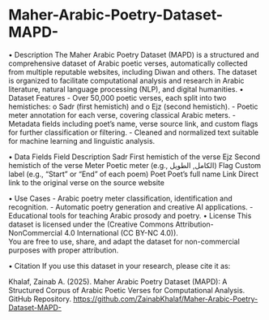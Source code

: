 # Maher-Arabic-Poetry-Dataset-MAPD-
•	Description
The Maher Arabic Poetry Dataset (MAPD) is a structured and comprehensive dataset of Arabic poetic verses, automatically collected from multiple reputable websites, including Diwan and others. The dataset is organized to facilitate computational analysis and research in Arabic literature, natural language processing (NLP), and digital humanities.
•	Dataset Features
    - Over 50,000 poetic verses, each split into two hemistiches: 
      o	Sadr (first hemistich) and
      o	 Ejz (second hemistich).
    - Poetic meter annotation for each verse, covering classical Arabic meters.
    - Metadata fields including poet’s name, verse source link, and custom flags for further classification or filtering.
    - Cleaned and normalized text suitable for machine learning and linguistic analysis.

•	Data Fields
 Field	          Description
 Sadr 	    First hemistich of the verse 
 Ejz 	      Second hemistich of the verse 
 Meter	    Poetic meter (e.g., الكامل, الطويل) 
 Flag	      Custom label (e.g., “Start” or “End” of each poem) 
 Poet	      Poet’s full name 
 Link  	    Direct link to the original verse on the source website 

 •	Use Cases
      - Arabic poetry meter classification, identification and recognition.
      - Automatic poetry generation and creative AI applications.
      - Educational tools for teaching Arabic prosody and poetry.
•	License
This dataset is licensed under the (Creative Commons Attribution-NonCommercial 4.0 International (CC BY-NC 4.0)).  
You are free to use, share, and adapt the dataset for non-commercial purposes with proper attribution.

•	Citation
    If you use this dataset in your research, please cite it as:

Khalaf, Zainab A. (2025). Maher Arabic Poetry Dataset (MAPD): A Structured Corpus of Arabic Poetic Verses for Computational Analysis. GitHub Repository. https://github.com/ZainabKhalaf/Maher-Arabic-Poetry-Dataset-MAPD-

  




